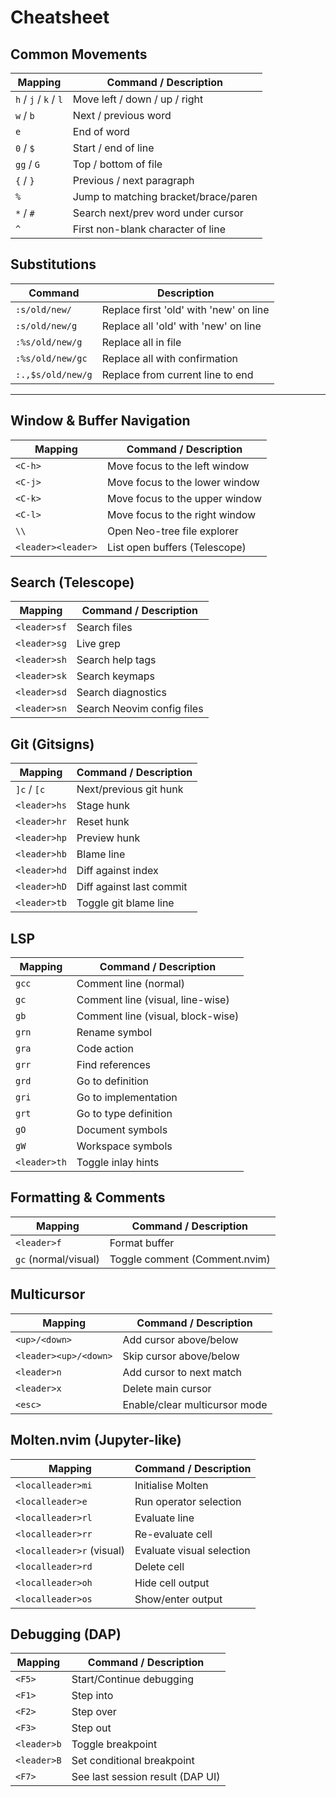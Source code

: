 # Cheatsheet

## Common Movements

| Mapping               | Command / Description                |
| --------------------- | ------------------------------------ |
| `h` / `j` / `k` / `l` | Move left / down / up / right        |
| `w` / `b`             | Next / previous word                 |
| `e`                   | End of word                          |
| `0` / `$`             | Start / end of line                  |
| `gg` / `G`            | Top / bottom of file                 |
| `{` / `}`             | Previous / next paragraph            |
| `%`                   | Jump to matching bracket/brace/paren |
| `*` / `#`             | Search next/prev word under cursor   |
| `^`                   | First non-blank character of line    |

## Substitutions

| Command           | Description                            |
| ----------------- | -------------------------------------- |
| `:s/old/new/`     | Replace first 'old' with 'new' on line |
| `:s/old/new/g`    | Replace all 'old' with 'new' on line   |
| `:%s/old/new/g`   | Replace all in file                    |
| `:%s/old/new/gc`  | Replace all with confirmation          |
| `:.,$s/old/new/g` | Replace from current line to end       |

---

## Window & Buffer Navigation

| Mapping            | Command / Description          |
| ------------------ | ------------------------------ |
| `<C-h>`            | Move focus to the left window  |
| `<C-j>`            | Move focus to the lower window |
| `<C-k>`            | Move focus to the upper window |
| `<C-l>`            | Move focus to the right window |
| `\\`               | Open Neo-tree file explorer    |
| `<leader><leader>` | List open buffers (Telescope)  |

## Search (Telescope)

| Mapping      | Command / Description      |
| ------------ | -------------------------- |
| `<leader>sf` | Search files               |
| `<leader>sg` | Live grep                  |
| `<leader>sh` | Search help tags           |
| `<leader>sk` | Search keymaps             |
| `<leader>sd` | Search diagnostics         |
| `<leader>sn` | Search Neovim config files |

## Git (Gitsigns)

| Mapping      | Command / Description    |
| ------------ | ------------------------ |
| `]c` / `[c`  | Next/previous git hunk   |
| `<leader>hs` | Stage hunk               |
| `<leader>hr` | Reset hunk               |
| `<leader>hp` | Preview hunk             |
| `<leader>hb` | Blame line               |
| `<leader>hd` | Diff against index       |
| `<leader>hD` | Diff against last commit |
| `<leader>tb` | Toggle git blame line    |

## LSP

| Mapping      | Command / Description             |
| ------------ | --------------------------------- |
| `gcc`        | Comment line (normal)             |
| `gc`         | Comment line (visual, line-wise)  |
| `gb`         | Comment line (visual, block-wise) |
| `grn`        | Rename symbol                     |
| `gra`        | Code action                       |
| `grr`        | Find references                   |
| `grd`        | Go to definition                  |
| `gri`        | Go to implementation              |
| `grt`        | Go to type definition             |
| `gO`         | Document symbols                  |
| `gW`         | Workspace symbols                 |
| `<leader>th` | Toggle inlay hints                |

## Formatting & Comments

| Mapping              | Command / Description         |
| -------------------- | ----------------------------- |
| `<leader>f`          | Format buffer                 |
| `gc` (normal/visual) | Toggle comment (Comment.nvim) |

## Multicursor

| Mapping               | Command / Description         |
| --------------------- | ----------------------------- |
| `<up>/<down>`         | Add cursor above/below        |
| `<leader><up>/<down>` | Skip cursor above/below       |
| `<leader>n`           | Add cursor to next match      |
| `<leader>x`           | Delete main cursor            |
| `<esc>`               | Enable/clear multicursor mode |

## Molten.nvim (Jupyter-like)

| Mapping                   | Command / Description     |
| ------------------------- | ------------------------- |
| `<localleader>mi`         | Initialise Molten         |
| `<localleader>e`          | Run operator selection    |
| `<localleader>rl`         | Evaluate line             |
| `<localleader>rr`         | Re-evaluate cell          |
| `<localleader>r` (visual) | Evaluate visual selection |
| `<localleader>rd`         | Delete cell               |
| `<localleader>oh`         | Hide cell output          |
| `<localleader>os`         | Show/enter output         |

## Debugging (DAP)

| Mapping     | Command / Description            |
| ----------- | -------------------------------- |
| `<F5>`      | Start/Continue debugging         |
| `<F1>`      | Step into                        |
| `<F2>`      | Step over                        |
| `<F3>`      | Step out                         |
| `<leader>b` | Toggle breakpoint                |
| `<leader>B` | Set conditional breakpoint       |
| `<F7>`      | See last session result (DAP UI) |
